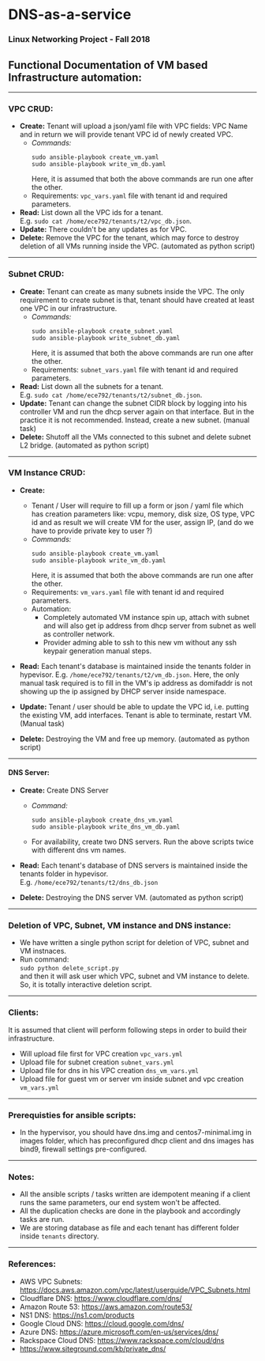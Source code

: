 # DNS-as-a-service  

### Linux Networking Project - Fall 2018  

## Functional Documentation of VM based Infrastructure automation:  

-------------------

### VPC CRUD:  
- **Create:** Tenant will upload a json/yaml file with VPC fields: VPC Name and in return we will provide tenant VPC id of newly created VPC.   
    - *Commands:*     
        ```
        sudo ansible-playbook create_vm.yaml   
        sudo ansible-playbook write_vm_db.yaml 
        ```
        Here, it is assumed that both the above commands are run one after the other.
    -   Requirements: `vpc_vars.yaml` file with tenant id and required parameters.
- **Read:** List down all the VPC ids for a tenant.   
        E.g. `sudo cat /home/ece792/tenants/t2/vpc_db.json`.
- **Update:** There couldn't be any updates as for VPC.
- **Delete:** Remove the VPC for the tenant, which may force to destroy deletion of all VMs running inside the VPC. (automated as python script)

--------------

### Subnet CRUD:
- **Create:** Tenant can create as many subnets inside the VPC. The only requirement to create subnet is that, tenant should have created at least one VPC in our infrastructure.  
    - *Commands:*     
        ```
        sudo ansible-playbook create_subnet.yaml   
        sudo ansible-playbook write_subnet_db.yaml 
        ```
        Here, it is assumed that both the above commands are run one after the other.  
    -   Requirements: `subnet_vars.yaml` file with tenant id and required parameters.
- **Read:** List down all the subnets for a tenant.   
            E.g. `sudo cat /home/ece792/tenants/t2/subnet_db.json`.
- **Update:** Tenant can change the subnet CIDR block by logging into his controller VM and run the dhcp server again on that interface. But in the practice it is not recommended. Instead, create a new subnet. (manual task)
- **Delete:** Shutoff all the VMs connected to this subnet and delete subnet L2 bridge. (automated as python script)

----------------
### VM Instance CRUD:
- **Create:**   
    - Tenant / User will require to fill up a form or json / yaml file which has creation parameters like: vcpu, memory, disk size, OS type, VPC id and as result we will create VM for the user, assign IP, (and do we have to provide private key to user ?)  
    - *Commands:*   
        ```
        sudo ansible-playbook create_vm.yaml 
        sudo ansible-playbook write_vm_db.yaml
        ```
        Here, it is assumed that both the above commands are run one after the other.
    -   Requirements: `vm_vars.yaml` file with tenant id and required parameters.
    - Automation:
        - Completely automated VM instance spin up, attach with subnet and will also get ip address from dhcp server from subnet as well as controller network.
        - Provider adming able to ssh to this new vm without any ssh keypair generation manual steps.


- **Read:** Each tenant's database is maintained inside the tenants folder in hypevisor. E.g. `/home/ece792/tenants/t2/vm_db.json`.  Here, the only manual task required is to fill in the VM's ip address as domifaddr is not showing up the ip assigned by DHCP server inside namespace.  

- **Update:**
Tenant / user should be able to update the VPC id, i.e. putting the existing VM, add interfaces. Tenant is able to terminate, restart VM. (Manual task)

- **Delete:** Destroying the VM and free up memory. (automated as python script)

-----------------
#### DNS Server:
- **Create:** Create DNS Server  
    - *Command:* 
        ```
        sudo ansible-playbook create_dns_vm.yaml  
        sudo ansible-playbook write_dns_vm_db.yaml  
        ```
    - For availability, create two DNS servers. Run the above scripts twice with different dns vm names.
- **Read:** Each tenant's database of DNS servers is maintained inside the tenants folder in hypevisor.   
E.g. `/home/ece792/tenants/t2/dns_db.json`  

- **Delete:** Destroying the DNS server VM. (automated as python script)


------------------------------

### Deletion of VPC, Subnet, VM instance and DNS instance:  
- We have written a single python script for deletion of VPC, subnet and VM instnaces.  
-   Run command:   
        `sudo python delete_script.py`  
    and then it will ask user which VPC, subnet and VM instance to delete. So, it is totally interactive deletion script.

-------------------
### Clients:
It is assumed that client will perform following steps in order to build their infrastructure.  
- Will upload file first for VPC creation `vpc_vars.yml`  
- Upload file for subnet creation `subnet_vars.yml`  
- Upload file for dns in his VPC creation `dns_vm_vars.yml`  
- Upload file for guest vm or server vm inside subnet and vpc creation `vm_vars.yml`  

 ------------------------------  

### Prerequisties for ansible scripts:  
- In the hypervisor, you should have dns.img and centos7-minimal.img in images folder, which has preconfigured dhcp client and dns images has bind9, firewall settings pre-configured. 
 
-----------

### Notes:  
- All the ansible scripts / tasks written are idempotent meaning if a client runs the same parameters, our end system won't be affected. 
- All the duplication checks are done in the playbook and accordingly tasks are run.    
- We are storing database as file and each tenant has different folder inside `tenants` directory.
-------------------
### References: 
- AWS VPC Subnets: https://docs.aws.amazon.com/vpc/latest/userguide/VPC_Subnets.html
- Cloudflare DNS: https://www.cloudflare.com/dns/
- Amazon Route 53: https://aws.amazon.com/route53/ 
- NS1 DNS: https://ns1.com/products
- Google Cloud DNS: https://cloud.google.com/dns/
- Azure DNS: https://azure.microsoft.com/en-us/services/dns/
- Rackspace Cloud DNS: https://www.rackspace.com/cloud/dns
- https://www.siteground.com/kb/private_dns/
